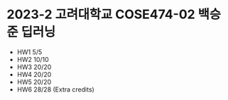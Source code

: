 # 2023-2 고려대학교 COSE474-02 백승준 딥러닝
- HW1 5/5
- HW2 10/10
- HW3 20/20
- HW4 20/20
- HW5 20/20
- HW6 28/28 (Extra credits)
